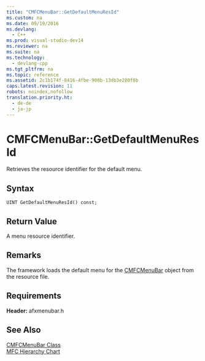 ```yaml
---
title: "CMFCMenuBar::GetDefaultMenuResId"
ms.custom: na
ms.date: 09/19/2016
ms.devlang: 
  - C++
ms.prod: visual-studio-dev14
ms.reviewer: na
ms.suite: na
ms.technology: 
  - devlang-cpp
ms.tgt_pltfrm: na
ms.topic: reference
ms.assetid: 2c1b174f-8416-4fbe-908b-13db3e280f8b
caps.latest.revision: 11
robots: noindex,nofollow
translation.priority.ht: 
  - de-de
  - ja-jp
---
```

# CMFCMenuBar::GetDefaultMenuResId
Retrieves the resource identifier for the default menu.  
  
## Syntax  
  
```  
UINT GetDefaultMenuResId() const;  
```  
  
## Return Value  
 A menu resource identifier.  
  
## Remarks  
 The framework loads the default menu for the [CMFCMenuBar](../vs140/CMFCMenuBar-Class.md) object from the resource file.  
  
## Requirements  
 **Header:** afxmenubar.h  
  
## See Also  
 [CMFCMenuBar Class](../vs140/CMFCMenuBar-Class.md)   
 [MFC Hierarchy Chart](../vs140/Hierarchy-Chart.md)